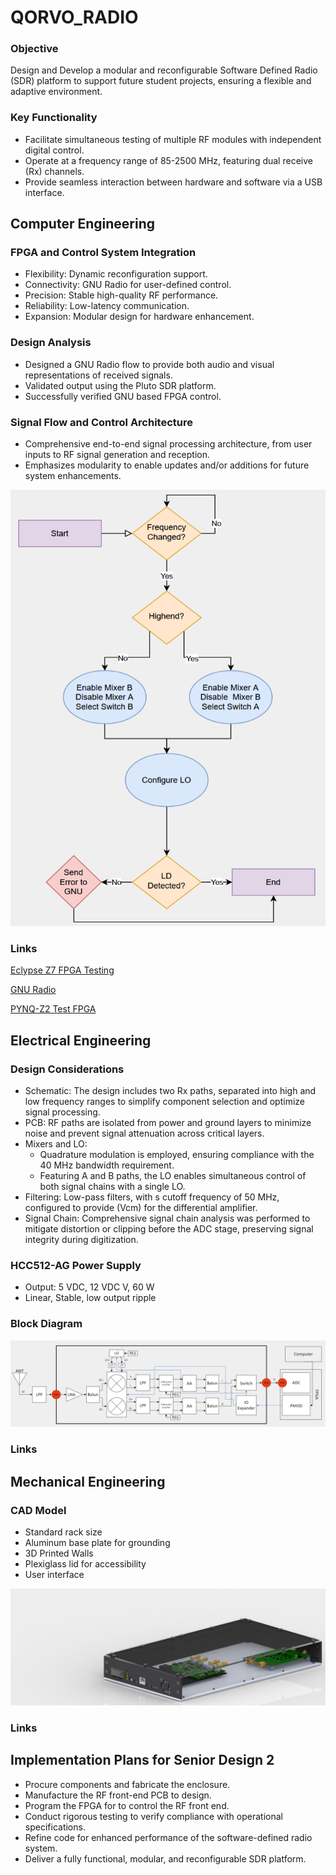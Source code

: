 # **QORVO_RADIO**
### Objective
Design and Develop a modular and reconfigurable Software Defined Radio (SDR) platform to support future student projects, ensuring a flexible and adaptive environment.
### Key Functionality 
* Facilitate simultaneous testing of multiple RF modules with independent digital control. 
* Operate at a frequency range of 85-2500 MHz, featuring dual receive (Rx) channels. 
* Provide seamless interaction between hardware and software via a USB interface. 


## Computer Engineering

### FPGA and Control System Integration
* Flexibility: Dynamic reconfiguration support. 
* Connectivity: GNU Radio for user-defined control. 
* Precision: Stable high-quality RF performance. 
* Reliability: Low-latency communication. 
* Expansion: Modular design for hardware enhancement. 


### Design Analysis
* Designed a GNU Radio flow to provide both audio and visual representations of received signals. 
* Validated output using the Pluto SDR platform. 
* Successfully verified GNU based FPGA control. 

### Signal Flow and Control Architecture
* Comprehensive end-to-end signal processing architecture, from user inputs to RF signal generation and reception.
* Emphasizes modularity to enable updates and/or additions for future system enhancements.

![Computer Flowchart](Computer/Images/Computer_Flow_1.png)

### Links
[Eclypse Z7 FPGA Testing](Computer/Eclypse/Eclypse_Testing.MD)

[GNU Radio](Computer/GNU_Radio/GNU_Radio.md)

[PYNQ-Z2 Test FPGA](Computer/PYNQ/PYNQ_Testing.md)

## Electrical Engineering

### Design Considerations
* Schematic: The design includes two Rx paths, separated into high and low frequency ranges to simplify component selection and optimize signal processing. 
* PCB: RF paths are isolated from power and ground layers to minimize noise and prevent signal attenuation across critical layers. 
* Mixers and LO:
    * Quadrature modulation is employed, ensuring compliance with the 40 MHz bandwidth requirement. 
    * Featuring A and B paths, the LO enables simultaneous control of both signal chains with a single LO. 
* Filtering: Low-pass filters, with s cutoff frequency of 50 MHz, configured to provide (Vcm) for the differential amplifier.
* Signal Chain: Comprehensive signal chain analysis was performed to mitigate distortion or clipping before the ADC stage, preserving signal integrity during digitization.

### HCC512-AG Power Supply
* Output: 5 VDC, 12 VDC V, 60 W
* Linear, Stable, low output ripple


### Block Diagram
![Block Diagram](Electrical/Images/Electrical_Block_1.png)

### Links

## Mechanical Engineering

### CAD Model
* Standard rack size
* Aluminum base plate for grounding 
* 3D Printed Walls
* Plexiglass lid for accessibility
* User interface

![CAD Model](Mechanical/Images/Box_1.png)

### Links

## Implementation Plans for Senior Design 2
* Procure components and fabricate the enclosure. 
* Manufacture the RF front-end PCB to design.
* Program the FPGA for to control the RF front end.
* Conduct rigorous testing to verify compliance with operational specifications.
* Refine code for enhanced performance of the software-defined radio system.
* Deliver a fully functional, modular, and reconfigurable SDR platform.

